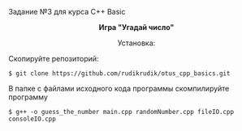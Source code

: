 Задание №3 для курса C++ Basic

<p align="center"><b>Игра "Угадай число"</b></p>

<p align="center">Установка:</p>

Скопируйте репозиторий:
```
$ git clone https://github.com/rudikrudik/otus_cpp_basics.git
```

В папке с файлами исходного кода программы скомпилируйте программу
```
$ g++ -o guess_the_number main.cpp randomNumber.cpp fileIO.cpp consoleIO.cpp
```

